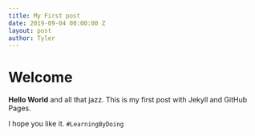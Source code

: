 ```yaml
---
title: My First post
date: 2019-09-04 00:00:00 Z
layout: post
author: Tyler
---
```


# Welcome

**Hello World** and all that jazz.  This is my first post with Jekyll and GitHub Pages.

I hope you like it.  `#LearningByDoing`
